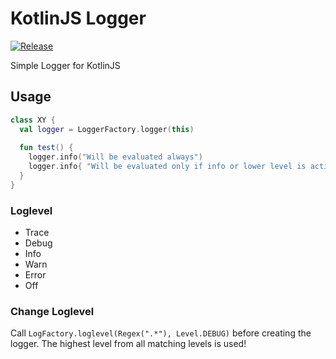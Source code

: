 # KotlinJS Logger

[ ![Release](https://api.bintray.com/packages/grisu118/kotlin/jslogger/images/download.svg) ](https://bintray.com/grisu118/kotlin/jslogger/_latestVersion)

Simple Logger for KotlinJS

## Usage

````kotlin
class XY {
  val logger = LoggerFactory.logger(this)
  
  fun test() {
    logger.info("Will be evaluated always")
    logger.info{ "Will be evaluated only if info or lower level is active" }
  }
}
````

### Loglevel
* Trace
* Debug
* Info
* Warn
* Error
* Off

### Change Loglevel

Call `LogFactory.loglevel(Regex(".*"), Level.DEBUG)` before creating the logger.
The highest level from all matching levels is used!
